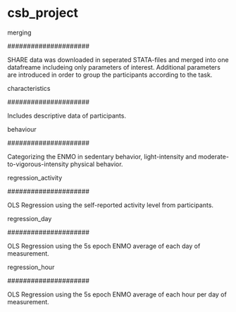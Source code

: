 # csb_project

merging

#####################

SHARE data was downloaded in seperated STATA-files and merged into one datafreame includeing only parameters of interest.
Additional parameters are introduced in order to group the participants according to the task.

characteristics

#####################

Includes descriptive data of participants.

behaviour

#####################

Categorizing the ENMO in sedentary behavior, light-intensity and moderate-to-vigorous-intensity physical behavior.

regression_activity

#####################

OLS Regression using the self-reported activity level from participants.

regression_day

#####################

OLS Regression using the 5s epoch ENMO average of each day of measurement.

regression_hour

#####################

OLS Regression using the 5s epoch ENMO average of each hour per day of measurement.


